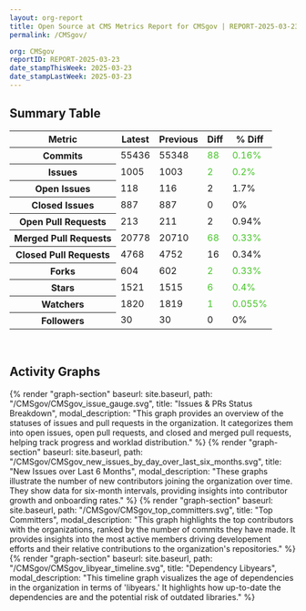 ```yaml
---
layout: org-report
title: Open Source at CMS Metrics Report for CMSgov | REPORT-2025-03-23
permalink: /CMSgov/

org: CMSgov
reportID: REPORT-2025-03-23
date_stampThisWeek: 2025-03-23
date_stampLastWeek: 2025-03-23
---
```

<div class="summary-table">
  <table class="usa-table usa-table--borderless">
    <h2> Summary Table </h2>
    <thead>
      <tr>
        <th scope="col">Metric</th>
        <th scope="col">Latest</th>
        <th scope="col">Previous</th>
        <th scope="col">Diff</th>
        <th scope="col">% Diff</th>
      </tr>
    </thead>
    <tbody>
      <tr>
        <th scope="row">Commits</th>
        <td>55436</td>
        <td>55348</td>
        <td style="color: #45c527" >88</td>
        <td style="color: #45c527" >0.16%</td>
      </tr>
      <tr>
        <th scope="row">Issues</th>
        <td>1005</td>
        <td>1003</td>
        <td style="color: #45c527" >2</td>
        <td style="color: #45c527" >0.2%</td>
      </tr>
      <tr>
        <th scope="row">Open Issues</th>
        <td>118</td>
        <td>116</td>
        <td style="" >2</td>
        <td style="" >1.7%</td>
      </tr>
      <tr>
        <th scope="row">Closed Issues</th>
        <td>887</td>
        <td>887</td>
        <td style="" >0</td>
        <td style="" >0%</td>
      </tr>
      <tr>
        <th scope="row">Open Pull Requests</th>
        <td>213</td>
        <td>211</td>
        <td style="" >2</td>
        <td style="" >0.94%</td>
      </tr>
      <tr>
        <th scope="row">Merged Pull Requests</th>
        <td>20778</td>
        <td>20710</td>
        <td style="color: #45c527" >68</td>
        <td style="color: #45c527" >0.33%</td>
      </tr>
      <tr>
        <th scope="row">Closed Pull Requests</th>
        <td>4768</td>
        <td>4752</td>
        <td style="" >16</td>
        <td style="" >0.34%</td>
      </tr>
      <tr>
        <th scope="row">Forks</th>
        <td>604</td>
        <td>602</td>
        <td style="color: #45c527" >2</td>
        <td style="color: #45c527" >0.33%</td>
      </tr>
      <tr>
        <th scope="row">Stars</th>
        <td>1521</td>
        <td>1515</td>
        <td style="color: #45c527" >6</td>
        <td style="color: #45c527" >0.4%</td>
      </tr>
      <tr>
        <th scope="row">Watchers</th>
        <td>1820</td>
        <td>1819</td>
        <td style="color: #45c527" >1</td>
        <td style="color: #45c527" >0.055%</td>
      </tr>
      <tr>
        <th scope="row">Followers</th>
        <td>30</td>
        <td>30</td>
        <td style="" >0</td>
        <td style="" >0%</td>
      </tr>
    </tbody>
  </table>
</div>
<div class="graph-container">
  <br>
  <h2 class="graph-section-title">Activity Graphs</h2>
  <div class="all-graphs">
    <!--- Issues/PRs Status Breakdown Graph -->
    {% render "graph-section" baseurl: site.baseurl, path: "/CMSgov/CMSgov_issue_gauge.svg", title: "Issues & PRs Status Breakdown", modal_description: "This graph provides an overview of the statuses of issues and pull requests in the organization. It categorizes them into open issues, open pull requests, and closed and merged pull requests, helping track progress and worklad distribution." %}
    <!-- New Issues over Last 6 Months -->
    {% render "graph-section" baseurl: site.baseurl, path: "/CMSgov/CMSgov_new_issues_by_day_over_last_six_months.svg", title: "New Issues over Last 6 Months", modal_description: "These graphs illustrate the number of new contributors joining the organization over time. They show data for six-month intervals, providing insights into contributor growth and onboarding rates." %}
    <!-- Top Committers Bar Graph -->
    {% render "graph-section" baseurl: site.baseurl, path: "/CMSgov/CMSgov_top_committers.svg", title: "Top Committers", modal_description: "This graph highlights the top contributors with the organizations, ranked by the number of commits they have made. It provides insights into the most active members driving developement efforts and their relative contributions to the organization's repositories." %}
    <!-- Libyear Timeline Graph -->
    {% render "graph-section" baseurl: site.baseurl, path: "/CMSgov/CMSgov_libyear_timeline.svg", title: "Dependency Libyears", modal_description: "This timeline graph visualizes the age of dependencies in the organization in terms of 'libyears.' It highlights how up-to-date the dependencies are and the potential risk of outdated libraries." %}
  </div>
</div>